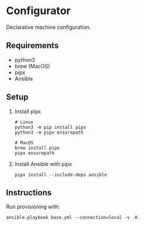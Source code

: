 # Configurator

Declarative machine configuration.

## Requirements

- python3
- brew (MacOS)
- pipx
- Ansible

## Setup

1. Install pipx

    ```
    # Linux
    python3 -m pip install pipx
    python3 -m pipx ensurepath
    ```

    ```
    # MacOS
    brew install pipx
    pipx ensurepath
    ```

2. Install Ansible with pipx

    ```
    pipx install --include-deps ansible
    ```

## Instructions

Run provisioning with:

 ```
 ansible-playbook base.yml --connection=local -v -K
 ```

